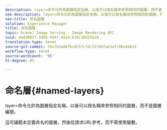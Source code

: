 ```yaml
---
description: layer=命令允許為圖層指定名稱，以後可以按名稱來參照相同的圖層，而不是圖層編號。
seo-description: layer=命令允許為圖層指定名稱，以後可以按名稱來參照相同的圖層，而不是圖層編號。
seo-title: 命名圖層
solution: Experience Manager
title: 命名圖層
topic: Scene7 Image Serving - Image Rendering API
uuid: dad30027-338b-4387-9a14-b26c1b925b18
translation-type: tm+mt
source-git-commit: 7bc7b3a86fbcdc57cfdc31745fae3afc06e44b15
workflow-type: tm+mt
source-wordcount: '95'
ht-degree: 0%

---
```



# 命名層{#named-layers}

layer=命令允許為圖層指定名稱，以後可以按名稱來參照相同的圖層，而不是圖層編號。

這可讓範本定義命名的圖層，然後從請求URL參考，而不需使用變數。
